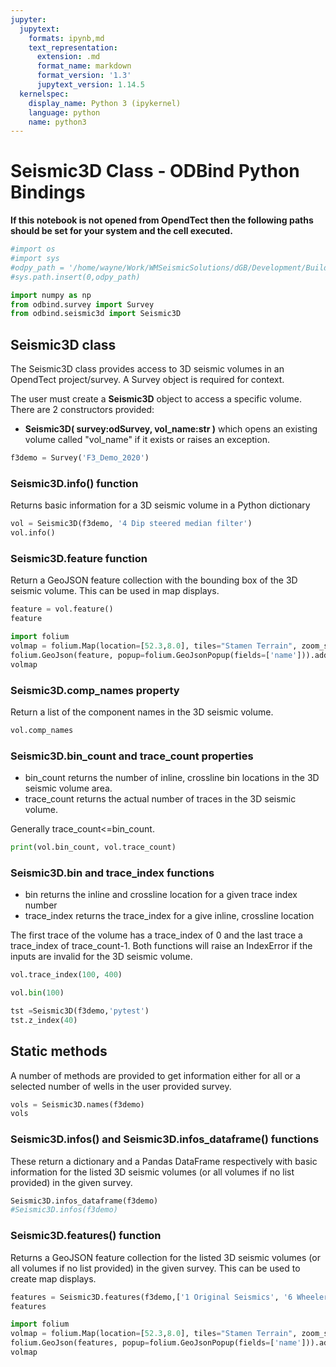 ```yaml
---
jupyter:
  jupytext:
    formats: ipynb,md
    text_representation:
      extension: .md
      format_name: markdown
      format_version: '1.3'
      jupytext_version: 1.14.5
  kernelspec:
    display_name: Python 3 (ipykernel)
    language: python
    name: python3
---
```


# Seismic3D Class - ODBind Python Bindings


**If this notebook is not opened from OpendTect then the following paths should be set for your system and the cell executed.**

```python
#import os
#import sys
#odpy_path = '/home/wayne/Work/WMSeismicSolutions/dGB/Development/Build/bin/odmain/bin/python'
#sys.path.insert(0,odpy_path)
```

```python
import numpy as np
from odbind.survey import Survey
from odbind.seismic3d import Seismic3D
```

## Seismic3D class

The Seismic3D class provides access to 3D seismic volumes in an OpendTect project/survey. A Survey object is required for context.

The user must create a **Seismic3D** object to access a specific volume. There are 2 constructors provided:
-   **Seismic3D( survey:odSurvey, vol_name:str )** which opens an existing volume called "vol_name" if it exists or raises an exception.


```python
f3demo = Survey('F3_Demo_2020')
```

### Seismic3D.info() function
Returns basic information for a 3D seismic volume in a Python dictionary

```python
vol = Seismic3D(f3demo, '4 Dip steered median filter')
vol.info()
```

### Seismic3D.feature function
Return a GeoJSON feature collection with the bounding box of the 3D seismic volume. This can be used in map displays.

```python
feature = vol.feature()
feature
```

```python
import folium
volmap = folium.Map(location=[52.3,8.0], tiles="Stamen Terrain", zoom_start = 6, min_lat=-90, max_lat=90, min_lon=-180, max_lon=180, max_bounds=True, maxBoundsViscosity=1)
folium.GeoJson(feature, popup=folium.GeoJsonPopup(fields=['name'])).add_to(volmap)
volmap
```

### Seismic3D.comp_names property
Return a list of the component names in the 3D seismic volume.

```python
vol.comp_names
```

### Seismic3D.bin_count and trace_count properties
- bin_count returns the number of inline, crossline bin locations in the 3D seismic volume area.
- trace_count returns the actual number of traces in the 3D seismic volume.

Generally trace_count<=bin_count.

```python
print(vol.bin_count, vol.trace_count)
```

### Seismic3D.bin and trace_index functions
- bin returns the inline and crossline location for a given trace index number
- trace_index returns the trace_index for a give inline, crossline location

The first trace of the volume has a trace_index of 0 and the last trace a trace_index of trace_count-1.
Both functions will raise an IndexError if the inputs are invalid for the 3D seismic volume.

```python
vol.trace_index(100, 400)
```

```python
vol.bin(100)
```

```python
tst =Seismic3D(f3demo,'pytest')
tst.z_index(40)
```

## Static methods
A number of methods are provided to get information either for all or a selected number of wells in the user provided survey.

```python
vols = Seismic3D.names(f3demo)
vols
```

### Seismic3D.infos() and Seismic3D.infos_dataframe() functions
These return a dictionary and a Pandas DataFrame respectively with basic information for the listed 3D seismic volumes (or all volumes if no list provided) in the given survey.

```python
Seismic3D.infos_dataframe(f3demo)
#Seismic3D.infos(f3demo)
```

### Seismic3D.features() function

Returns a GeoJSON feature collection for the listed 3D seismic volumes (or all volumes if no list provided) in the given survey. This can be used to create map displays.

```python
features = Seismic3D.features(f3demo,['1 Original Seismics', '6 Wheeler-stratal-slicing'])
features
```

```python
import folium
volmap = folium.Map(location=[52.3,8.0], tiles="Stamen Terrain", zoom_start = 6, min_lat=-90, max_lat=90, min_lon=-180, max_lon=180, max_bounds=True, maxBoundsViscosity=1)
folium.GeoJson(features, popup=folium.GeoJsonPopup(fields=['name'])).add_to(volmap)
volmap
```
